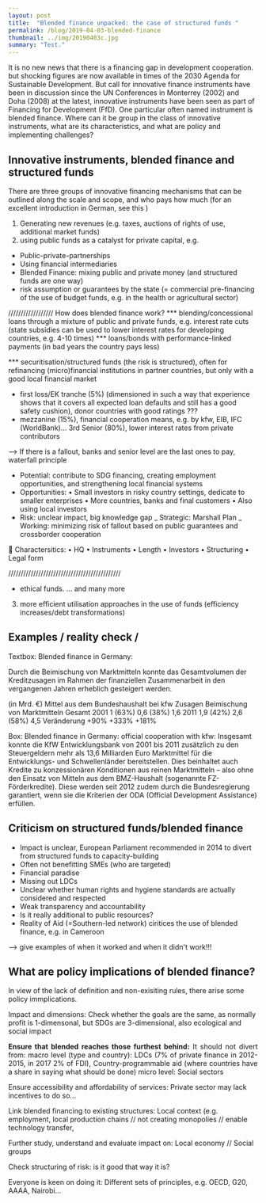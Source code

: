 ```yaml
---
layout: post
title:  "Blended finance unpacked: the case of structured funds "
permalink: /blog/2019-04-03-blended-finance
thumbnail: ../img/20190403c.jpg
summary: "Test."
---
```


It is no new news that there is a financing gap in development cooperation. but shocking figures are now available in times of the 2030 Agenda for Sustainable Development. But call for innovative finance instruments have been in discussion since the UN Conferences in Monterrey (2002) and Doha (2008) at the latest, innovative instruments have been seen as part of Financing for Development (FfD). One particular often named instrument is blended finance. Where can it be group in the class of innovative instruments, what are its characteristics, and what are policy and implementing challenges?

## Innovative instruments, blended finance and structured funds

There are three groups of innovative financing mechanisms that can be outlined along the scale and scope, and who pays how much (for an excellent introduction in German, see this )

1) Generating new revenues (e.g. taxes, auctions of rights of use, additional market funds)
2) using public funds as a catalyst for private capital, e.g.

-	Public-private-partnerships
-	Using financial intermediaries
-	Blended Finance: mixing public and private money (and structured funds are one way)
-  risk assumption or guarantees by the state (= commercial pre-financing of the use of budget funds, e.g. in the health or agricultural sector)


//////////////////
How does blended finance work?
*** blending/concessional loans through a mixture of public and private funds, e.g. interest rate cuts (state subsidies can be used to lower interest rates for developing countries, e.g. 4-10 times)
*** loans/bonds with performance-linked payments (in bad years the country pays less)

*** securitisation/structured funds (the risk is structured), often for refinancing (micro)financial institutions in partner countries, but only with a good local financial market
- first loss/EK tranche (5%) (dimensioned in such a way that experience shows that it covers all expected loan defaults and still has a good safety cushion), donor countries with good ratings ???
- mezzanine (15%), financial cooperation means, e.g. by kfw, EIB, IFC (WorldBank)…
3rd Senior (80%), lower interest rates from private contributors


--> If there is a fallout, banks and senior level are the last ones to pay, waterfall principle

- Potential: contribute to SDG financing, creating employment opportunities, and strengthening local financial systems
- Opportunities:
    •	Small investors in risky country settings, dedicate to smaller enterprises
    •	More countries, banks and final customers
    •	Also using local investors
- Risk: unclear impact, big knowledge gap
_	Strategic: Marshall Plan
_ Working: minimizing risk of fallout based on public guarantees and crossborder cooperation

	Charactersitics:
•	HQ
•	Instruments
•	Length
•	Investors
•	Structuring
•	Legal form


/////////////////////////////////////////////
- ethical funds.
... and many more

3) more efficient utilisation approaches in the use of funds (efficiency increases/debt transformations)


## Examples / reality check /

Textbox: Blended finance in Germany:

Durch die Beimischung von Marktmitteln konnte das Gesamtvolumen der Kreditzusagen im Rahmen der finanziellen Zusammenarbeit in den vergangenen Jahren erheblich gesteigert werden.

(in Mrd. €)	Mittel aus dem Bundeshaushalt bei kfw Zusagen  	Beimischung von Marktmitteln	Gesamt
2001	1 (63%)	0,6 (38%)	1,6
2011	1,9 (42%)	2,6 (58%)	4,5
Veränderung	+90%	+333%	+181%

Box: Blended finance in Germany: official cooperation with kfw:
Insgesamt konnte die KfW Entwicklungsbank von 2001 bis 2011 zusätzlich zu den Steuergeldern mehr als 13,6 Milliarden Euro Marktmittel für die Entwicklungs- und Schwellenländer bereitstellen. Dies beinhaltet auch Kredite zu konzessionären Konditionen aus reinen Marktmitteln – also ohne den Einsatz von Mitteln aus dem BMZ-Haushalt (sogenannte FZ-Förderkredite). Diese werden seit 2012 zudem durch die Bundesregierung garantiert, wenn sie die Kriterien der ODA (Official Development Assistance) erfüllen.

## Criticism on structured funds/blended finance

-	Impact is unclear, European Parliament recommended in 2014 to divert from structured funds to capacity-building
-	Often not benefitting SMEs (who are targeted)
-	Financial paradise
-	Missing out LDCs
-	Unclear whether human rights and hygiene standards are actually considered and respected
-	Weak transparency and accountability
-	Is it really additional to public resources?
-	Reality of Aid (=Southern-led network) ciritices the use of blended finance, e.g. in Cameroon

--> give examples of when it worked and when it didn't work!!!

## What are policy implications of blended finance?

In view of the lack of definition and non-exisiting rules, there arise some policy immplications.

Impact and dimensions: Check whether the goals are the same, as normally profit is 1-dimensonal, but SDGs are 3-dimensional, also ecological and social impact

<p style='text-align: justify;'><b>Ensure that blended reaches those furthest behind:</b> It should not divert from: macro level (type and country): LDCs (7% of private finance in 2012-2015, in 2017 2% of FDI), Country-programmable aid (where countries have a share in saying what should be done) micro level: Social sectors</p>

Ensure accessibility and affordability of services: Private sector may lack incentives to do so...

Link blended financing to existing structures: Local context (e.g. employment, local production chains // not creating monopolies // enable technology transfer,

Further study, understand and evaluate impact on: Local economy // Social groups

Check structuring of risk: is it good that way it is?

Everyone is keen on doing it: Different sets of principles, e.g. OECD, G20, AAAA, Nairobi…
